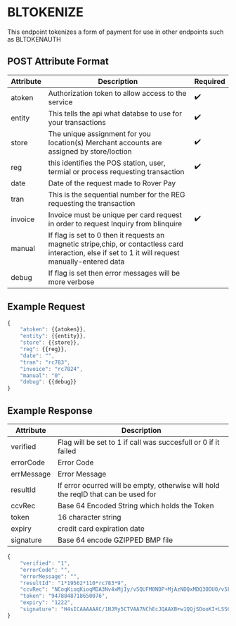 # BLTOKENIZE

<PageHeader />
This endpoint tokenizes a form of payment for use in other endpoints such as BLTOKENAUTH

## POST Attribute Format

| Attribute | Description                                                                                                                                           | Required           |
| --------- | ----------------------------------------------------------------------------------------------------------------------------------------------------- | ------------------ |
| atoken    | Authorization token to allow access to the service                                                                                                    | :heavy_check_mark: |
| entity    | This tells the api what databse to use for your transactions                                                                                          | :heavy_check_mark: |
| store     | The unique assignment for you location(s) Merchant accounts are assigned by store/loction                                                             | :heavy_check_mark: |
| reg       | this identifies the POS station, user, termial or process requesting transaction                                                                      | :heavy_check_mark: |
| date      | Date of the request made to Rover Pay                                                                                                                 |
| tran      | This is the sequential number for the REG requesting the transaction                                                                                  |
| invoice   | Invoice must be unique per card request in order to request Inquiry from blinquire                                                                    | :heavy_check_mark: |
| manual    | If flag is set to 0 then it requests an magnetic stripe,chip, or contactless card interaction, else if set to 1 it will request manually-entered data |
| debug     | If flag is set then error messages will be more verbose                                                                                               |

## Example Request

```javascript
{
    "atoken": {{atoken}},
    "entity": {{entity}},
    "store": {{store}},
    "reg": {{reg}},
    "date": "",
    "tran": "rc783",
    "invoice": "rc7824",
    "manual": "0",
    "debug": {{debug}}
}
```

## Example Response

| Attribute  | Description                                                                        |
| ---------- | ---------------------------------------------------------------------------------- |
| verified   | Flag will be set to 1 if call was succesfull or 0 if it failed                     |
| errorCode  | Error Code                                                                         |
| errMessage | Error Message                                                                      |
| resultId   | If error ocurred will be empty, otherwise will hold the reqID that can be used for |
| ccvRec     | Base 64 Encoded String which holds the Token                                       |
| token      | 16 character string                                                                |
| expiry     | credit card expiration date                                                        |
| signature  | Base 64 encode GZIPPED BMP file                                                    |

```Javascript
{
    "verified": "1",
    "errorCode": "",
    "errorMessage": "",
    "resultId": "1*19562*110*rc783*9",
    "ccvRec": "NCoqKioqKioqMDA3Nv4xMjIy/v5QUFM0NDP+MjAzNDQxMDQ3ODU0/v5FTkNSWVBURUT+Vv5WaXNh/v5B/v5bRDIwXSBDaGFyZ2UgQWNjZXB0ZWQu/v7+/v7+MSoxOTU2MioxMTAqcmM3ODMqOf7+/v7+/v7+/v7+/v7+/v7+/v7+VE9LRU4tTkVX/jk0Nzg4NDg3MTg2NTAwNzb+Qk9MVP7+/v7+/v7+/v7+/v7+/v7+/v7+/v7+/v7+/lr+WP5yYzc4MzD+SDRzSUNBQUFBQUFDLzFOSlJ5NUNUVkFBN05DaEVjSlFBQVhCK3cxUVFqU0Rvb0tJK0xTUzZpaUlUbjRNQXNzZ1luYnR6VE52MjQ5SFZhM1Z2WHFQZWxXalVkWHowNy9OT1FNQUFBQUFnRjhzZjJ4djdnTUFBQUNBeTV3REFDand4ejF1S2dBQQ==",
    "token": "9478848718650076",
    "expiry": "1222",
    "signature": "H4sICAAAAAAC/1NJRy5CTVAA7NChEcJQAAXB+w1QQjSDooKI+LSS6iiITn4MAssgYnbtzTNv249HVa3VvXqPelWjUdXz07/NOQMAAAAAgF8sf2xv7gMAAACAy5wDACjwxz1uKgAA"
}
```
